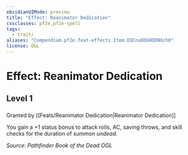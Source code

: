 ```yaml
---
obsidianUIMode: preview
title: "Effect: Reanimator Dedication"
cssclasses: pf2e,pf2e-spell
tags:
  - trait/
aliases: "Compendium.pf2e.feat-effects.Item.EQCnu8DGHDDNXch0"
license: OGL
---
```

# Effect: Reanimator Dedication
## Level 1
### 






Granted by [[Feats/Reanimator Dedication|Reanimator Dedication]]

You gain a +1 status bonus to attack rolls, AC, saving throws, and skill checks for the duration of _summon undead_.

*Source: Pathfinder Book of the Dead*
*OGL*